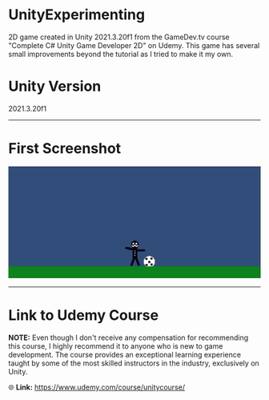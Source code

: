 # UnityExperimenting
2D game created in Unity 2021.3.20f1 from the GameDev.tv course "Complete C# Unity Game Developer 2D" on Udemy. This game has several small improvements beyond the tutorial as I tried to make it my own. 

# Unity Version
2021.3.20f1

---

**First Screenshot**
======
![plot](./gameplay-images/first_test.png)

---

**Link to Udemy Course**
======
**NOTE:** Even though I don't receive any compensation for recommending this course, I highly recommend it to anyone who is new to game development. The course provides an exceptional learning experience taught by some of the most skilled instructors in the industry, exclusively on Unity.

:globe_with_meridians: **Link:** https://www.udemy.com/course/unitycourse/
